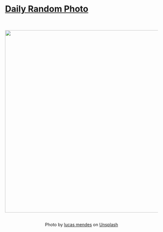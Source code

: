 # [Daily Random Photo](https://www.dailyrandomphoto.com/)

<div align="center">
  <br>
  <br>
  <a href="https://www.dailyrandomphoto.com/p/2022/2022-06-11/"><img src="https://images.unsplash.com/photo-1631070217014-dcc14e0c8502?crop=entropy&cs=tinysrgb&fit=max&fm=jpg&ixid=Mnw3NzUwOHwwfDF8cmFuZG9tfHx8fHx8fHx8MTY1NDkwNzYyOQ&ixlib=rb-1.2.1&q=80&w=1080" width="600px"></a>
  <br>
  <br>
  <p class="has-text-grey">Photo by <a href="https://unsplash.com/@lucasmendesph?utm_source=Daily%20Random%20Photo&amp;utm_medium=referral" target="_blank" rel="noopener noreferrer">lucas mendes</a> on <a href="https://unsplash.com/photos/rg_oVf3DwJ0?utm_source=Daily%20Random%20Photo&amp;utm_medium=referral" target="_blank" rel="noopener noreferrer">Unsplash</a></p>
</div>
